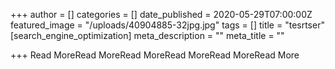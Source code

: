 +++
author = []
categories = []
date_published = 2020-05-29T07:00:00Z
featured_image = "/uploads/40904885-32jpg.jpg"
tags = []
title = "tesrtser"
[search_engine_optimization]
meta_description = ""
meta_title = ""

+++
Read MoreRead MoreRead MoreRead MoreRead MoreRead More